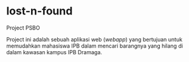 # lost-n-found
Project PSBO

Project ini adalah sebuah aplikasi web (<i>webapp</i>) yang bertujuan untuk memudahkan mahasiswa IPB dalam mencari barangnya yang hilang di dalam kawasan kampus IPB Dramaga.
